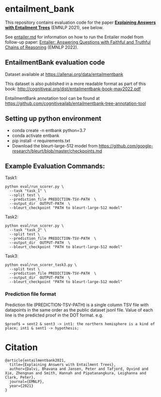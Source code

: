 # entailment_bank

This repository contains evaluation code for the 
paper [**Explaining Answers with Entailment Trees**](https://arxiv.org/abs/2104.08661) (EMNLP 2021), see below.

See [entailer.md](entailer.md) for information on how to run the Entailer model from follow-up paper: 
[Entailer: Answering Questions with Faithful and Truthful Chains of
Reasoning](https://www.semanticscholar.org/paper/Entailer%3A-Answering-Questions-with-Faithful-and-of-Tafjord-Dalvi/d400a649f0f0a3de22b89a268f48aff2dcb06a09) 
(EMNLP 2022).


## EntailmentBank evaluation code

Dataset available at https://allenai.org/data/entailmentbank

This dataset is also published in a more readable format as part of this book: http://cognitiveai.org/dist/entailmentbank-book-may2022.pdf

EntailmentBank annotation tool can be found at https://github.com/cognitiveailab/entailmentbank-tree-annotation-tool

## Setting up python environment
* conda create -n entbank python=3.7
* conda activate entbank
* pip install -r requirements.txt
* Download the bleurt-large-512 model from https://github.com/google-research/bleurt/blob/master/checkpoints.md

## Example Evaluation Commands:

Task1:

```
python eval/run_scorer.py \
  --task "task_1" \
  --split test \
  --prediction_file PREDICTION-TSV-PATH  \
  --output_dir  OUTPUT-PATH  \
  --bleurt_checkpoint "PATH to bleurt-large-512 model"
```

Task2:
```
python eval/run_scorer.py \
  --task "task_2" \
  --split test \
  --prediction_file PREDICTION-TSV-PATH  \
  --output_dir  OUTPUT-PATH  \
  --bleurt_checkpoint "PATH to bleurt-large-512 model" 
```

Task3:
```
python eval/run_scorer_task3.py \
  --split test \
  --prediction_file PREDICTION-TSV-PATH  \
  --output_dir  OUTPUT-PATH  \
  --bleurt_checkpoint "PATH to bleurt-large-512 model" 
  ```

### Prediction file format ###
Prediction file (PREDICTION-TSV-PATH) is a single column TSV file with datapoints in the same order as the public dataset jsonl file. Value of each line is the predicted proof in the DOT format.
e.g.
```
$proof$ = sent2 & sent3 -> int1: the northern hemisphere is a kind of place; int1 & sent1 -> hypothesis;
```

# Citation
```
@article{entailmentbank2021,
  title={Explaining Answers with Entailment Trees},
  author={Dalvi, Bhavana and Jansen, Peter and Tafjord, Oyvind and Xie, Zhengnan and Smith, Hannah and Pipatanangkura, Leighanna and Clark, Peter},
  journal={EMNLP},
  year={2021}
}
```

